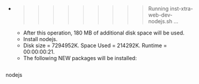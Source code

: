 * >>>>>>>>> Running inst-xtra-web-dev-nodejs.sh ...
  * After this operation, 180 MB of additional disk space will be used.
  * Install nodejs.
  * Disk size = 7294952K. Space Used = 214292K. Runtime = 00:00:00:21.
  * The following NEW packages will be installed:
  ```bash
nodejs
  ```
